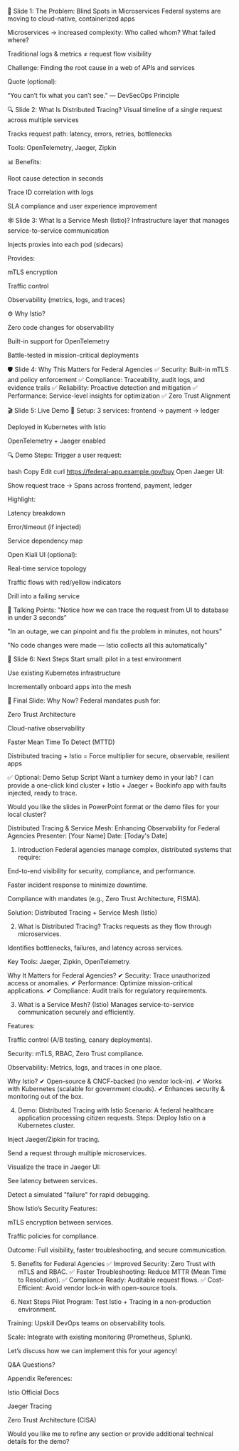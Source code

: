 🧩 Slide 1: The Problem: Blind Spots in Microservices
Federal systems are moving to cloud-native, containerized apps

Microservices → increased complexity: Who called whom? What failed where?

Traditional logs & metrics ≠ request flow visibility

Challenge: Finding the root cause in a web of APIs and services

Quote (optional):

“You can’t fix what you can’t see.” — DevSecOps Principle

🔍 Slide 2: What Is Distributed Tracing?
Visual timeline of a single request across multiple services

Tracks request path: latency, errors, retries, bottlenecks

Tools: OpenTelemetry, Jaeger, Zipkin

📊 Benefits:

Root cause detection in seconds

Trace ID correlation with logs

SLA compliance and user experience improvement

🕸️ Slide 3: What Is a Service Mesh (Istio)?
Infrastructure layer that manages service-to-service communication

Injects proxies into each pod (sidecars)

Provides:

mTLS encryption

Traffic control

Observability (metrics, logs, and traces)

⚙️ Why Istio?

Zero code changes for observability

Built-in support for OpenTelemetry

Battle-tested in mission-critical deployments

🛡️ Slide 4: Why This Matters for Federal Agencies
✅ Security: Built-in mTLS and policy enforcement
✅ Compliance: Traceability, audit logs, and evidence trails
✅ Reliability: Proactive detection and mitigation
✅ Performance: Service-level insights for optimization
✅ Zero Trust Alignment

🎬 Slide 5: Live Demo
🧪 Setup:
3 services: frontend → payment → ledger

Deployed in Kubernetes with Istio

OpenTelemetry + Jaeger enabled

🔍 Demo Steps:
Trigger a user request:

bash
Copy
Edit
curl https://federal-app.example.gov/buy
Open Jaeger UI:

Show request trace → Spans across frontend, payment, ledger

Highlight:

Latency breakdown

Error/timeout (if injected)

Service dependency map

Open Kiali UI (optional):

Real-time service topology

Traffic flows with red/yellow indicators

Drill into a failing service

🧠 Talking Points:
"Notice how we can trace the request from UI to database in under 3 seconds"

"In an outage, we can pinpoint and fix the problem in minutes, not hours"

"No code changes were made — Istio collects all this automatically"

🧭 Slide 6: Next Steps
Start small: pilot in a test environment

Use existing Kubernetes infrastructure

Incrementally onboard apps into the mesh

📌 Final Slide: Why Now?
Federal mandates push for:

Zero Trust Architecture

Cloud-native observability

Faster Mean Time To Detect (MTTD)

Distributed tracing + Istio = Force multiplier for secure, observable, resilient apps

✅ Optional: Demo Setup Script
Want a turnkey demo in your lab? I can provide a one-click kind cluster + Istio + Jaeger + Bookinfo app with faults injected, ready to trace.

Would you like the slides in PowerPoint format or the demo files for your local cluster?







Distributed Tracing & Service Mesh: Enhancing Observability for Federal Agencies
Presenter: [Your Name]
Date: [Today's Date]

1. Introduction
Federal agencies manage complex, distributed systems that require:

End-to-end visibility for security, compliance, and performance.

Faster incident response to minimize downtime.

Compliance with mandates (e.g., Zero Trust Architecture, FISMA).

Solution: Distributed Tracing + Service Mesh (Istio)

2. What is Distributed Tracing?
Tracks requests as they flow through microservices.

Identifies bottlenecks, failures, and latency across services.

Key Tools: Jaeger, Zipkin, OpenTelemetry.

Why It Matters for Federal Agencies?
✔ Security: Trace unauthorized access or anomalies.
✔ Performance: Optimize mission-critical applications.
✔ Compliance: Audit trails for regulatory requirements.

3. What is a Service Mesh? (Istio)
Manages service-to-service communication securely and efficiently.

Features:

Traffic control (A/B testing, canary deployments).

Security: mTLS, RBAC, Zero Trust compliance.

Observability: Metrics, logs, and traces in one place.

Why Istio?
✔ Open-source & CNCF-backed (no vendor lock-in).
✔ Works with Kubernetes (scalable for government clouds).
✔ Enhances security & monitoring out of the box.

4. Demo: Distributed Tracing with Istio
Scenario: A federal healthcare application processing citizen requests.
Steps:
Deploy Istio on a Kubernetes cluster.

Inject Jaeger/Zipkin for tracing.

Send a request through multiple microservices.

Visualize the trace in Jaeger UI:

See latency between services.

Detect a simulated "failure" for rapid debugging.

Show Istio’s Security Features:

mTLS encryption between services.

Traffic policies for compliance.

Outcome: Full visibility, faster troubleshooting, and secure communication.

5. Benefits for Federal Agencies
✅ Improved Security: Zero Trust with mTLS and RBAC.
✅ Faster Troubleshooting: Reduce MTTR (Mean Time to Resolution).
✅ Compliance Ready: Auditable request flows.
✅ Cost-Efficient: Avoid vendor lock-in with open-source tools.

6. Next Steps
Pilot Program: Test Istio + Tracing in a non-production environment.

Training: Upskill DevOps teams on observability tools.

Scale: Integrate with existing monitoring (Prometheus, Splunk).

Let’s discuss how we can implement this for your agency!

Q&A
Questions?

Appendix
References:

Istio Official Docs

Jaeger Tracing

Zero Trust Architecture (CISA)

Would you like me to refine any section or provide additional technical details for the demo?





